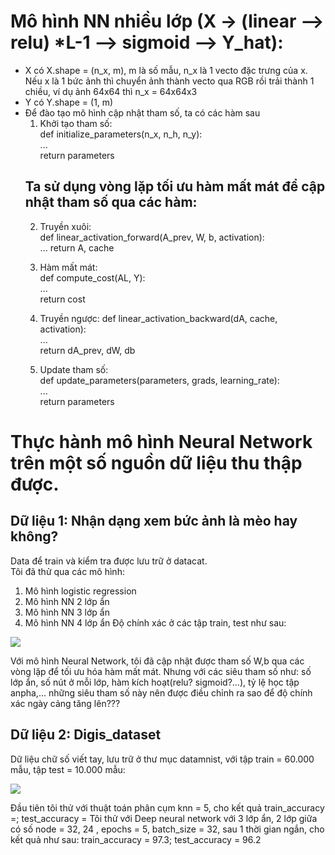 # Mô hình NN nhiều lớp (X -> (linear --> relu) *L-1 --> sigmoid --> Y_hat):
- X có X.shape = (n_x, m), m là số mẫu, n_x là 1 vecto đặc trưng của x. Nếu x là 1 bức ảnh thì chuyển ảnh thành vecto qua RGB rồi trải thành 1 chiều, ví dụ ảnh 64x64 thì n_x = 64x64x3
- Y có Y.shape = (1, m)
- Để đào tạo mô hình cập nhật tham số, ta có các hàm sau
    1. Khởi tạo tham số:   
        def initialize_parameters(n_x, n_h, n_y):    
        ...   
        return parameters    
    ## Ta sử dụng vòng lặp tối ưu hàm mất mát để cập nhật tham số qua các hàm:
    2. Truyền xuôi:   
        def linear_activation_forward(A_prev, W, b, activation):    
        ...
        return A, cache    

    3. Hàm mất mát:   
        def compute_cost(AL, Y):   
        ...   
        return cost   

    4.  Truyền ngược:
        def linear_activation_backward(dA, cache, activation):    
        ...    
        return dA_prev, dW, db   

    5. Update tham số:   
        def update_parameters(parameters, grads, learning_rate):    
        ...   
        return parameters    
# Thực hành mô hình Neural Network trên một số nguồn dữ liệu thu thập được.

## Dữ liệu 1: Nhận dạng xem bức ảnh là mèo hay không?
Data để train và kiểm tra được lưu trữ ở datacat.   
Tôi đã thử qua các mô hình:
1. Mô hình logistic regression
2. Mô hình NN 2 lớp ẩn
3. Mô hình NN 3 lớp ẩn
4. Mô hình NN 4 lớp ẩn
Độ chính xác ở các tập train, test như sau:
<img src ='https://i.imgur.com/KJxWiqR.png'>

Với mô hình Neural Network, tôi đã cập nhật được tham số W,b qua các vòng lặp để tối ưu hóa hàm mất mát.
Nhưng với các siêu tham số như: số lớp ẩn, số nút ở mỗi lớp, hàm kích hoạt(relu? sigmoid?...), tỷ lệ học tập anpha,... những siêu tham số này nên được điều chỉnh ra sao để độ chính xác ngày cảng tăng lên???

## Dữ liệu 2: Digis_dataset

Dữ liệu chữ số viết tay, lưu trữ ở thư mục datamnist, với tập train = 60.000 mẫu, tập test = 10.000 mẫu:  

<img src ='https://i.imgur.com/zfKnh5I.jpg'>
   
Đầu tiên tôi thử với thuật toán phân cụm knn = 5, cho kết quả train_accuracy =; test_accuracy =
Tôi thử với Deep neural network với 3 lớp ẩn, 2 lớp giữa có số node = 32, 24 , epochs = 5, batch_size = 32, sau 1 thời gian ngắn, cho kết quả như sau: train_accuracy = 97.3; test_accuracy = 96.2








